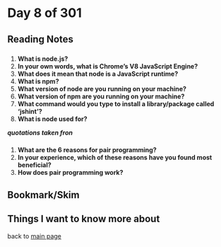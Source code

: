 # Day 8 of 301

## Reading Notes

### []()

1. **What is node.js?**
2. **In your own words, what is Chrome’s V8 JavaScript Engine?**
3. **What does it mean that node is a JavaScript runtime?**
4. **What is npm?**
5. **What version of node are you running on your machine?**
6. **What version of npm are you running on your machine?**
7. **What command would you type to install a library/package called ‘jshint’?**
8. **What is node used for?**

**_quotations taken fron []()_**

### []()

1. **What are the 6 reasons for pair programming?**
2. **In your experience, which of these reasons have you found most beneficial?**
3. **How does pair programming work?**

## Bookmark/Skim

[]()
[]()
[]()

## Things I want to know more about

back to [main page](README.md)
